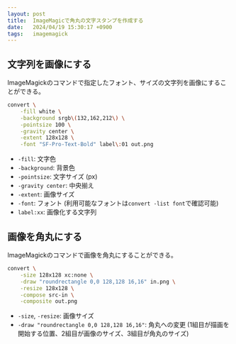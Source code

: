 ```yaml
---
layout: post
title:  ImageMagicで角丸の文字スタンプを作成する
date:   2024/04/19 15:30:17 +0900
tags:   imagemagick
---
```


## 文字列を画像にする

ImageMagickのコマンドで指定したフォント、サイズの文字列を画像にすることができる。

```sh
convert \
    -fill white \
    -background srgb\(132,162,212\) \
    -pointsize 100 \
    -gravity center \
    -extent 128x128 \
    -font "SF-Pro-Text-Bold" label\:01 out.png
```

-   `-fill`: 文字色
-   `-background`: 背景色
-   `-pointsize`: 文字サイズ (px)
-   `-gravity center`: 中央揃え
-   `-extent`: 画像サイズ
-   `-font`: フォント (利用可能なフォントは`convert -list font`で確認可能)
-   `label:xx`: 画像化する文字列

## 画像を角丸にする

ImageMagickのコマンドで画像を角丸にすることができる。

```sh
convert \
    -size 128x128 xc:none \
    -draw "roundrectangle 0,0 128,128 16,16" in.png \
    -resize 128x128 \
    -compose src-in \
    -composite out.png
```

-   `-size`, `-resize`: 画像サイズ
-   `-draw "roundrectangle 0,0 128,128 16,16"`: 角丸への変更 (1組目が描画を開始する位置、2組目が画像のサイズ、3組目が角丸のサイズ)
